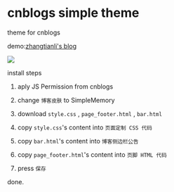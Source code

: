 # cnblogs simple theme

theme for cnblogs

demo:[zhangtianli's blog](https://www.cnblogs.com/zhangtianli/)

![](https://s2.ax1x.com/2020/01/27/1uevY6.jpg)

install steps

1. aply JS Permission from cnblogs

2. change `博客皮肤` to SimpleMemory

3. download `style.css` , `page_footer.html` , `bar.html`

4. copy `style.css`'s content into `页面定制 CSS 代码`

5. copy `bar.html`'s content into `博客侧边栏公告`

6. copy `page_footer.html`'s content into `页脚 HTML 代码`

7. press `保存`

done.
